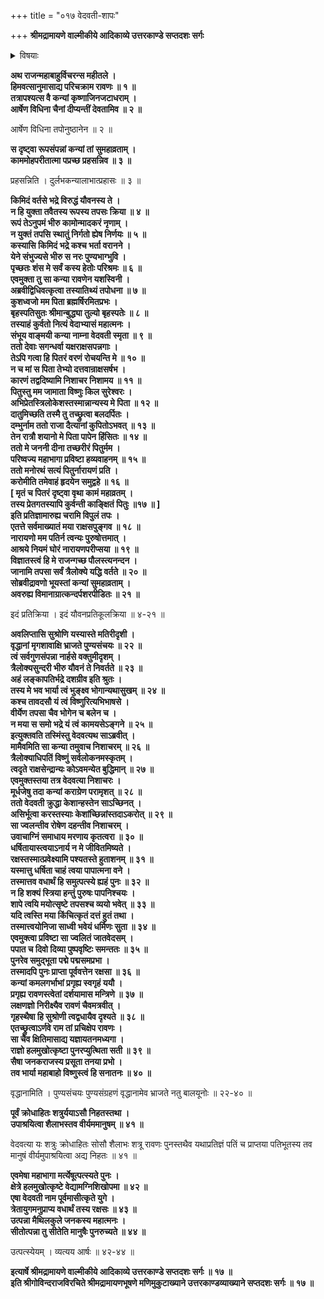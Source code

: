 +++
title = "०१७ वेदवती-शापः"

+++
**श्रीमद्रामायणे वाल्मीकीये आदिकाव्ये उत्तरकाण्डे सप्तदशः सर्गः**

<details><summary>विषयाः</summary>

कदाचन हिमवत्-सानौ तपस्यन्तीं वेदवतीं नाम  
कांचन काञ्चनप्रभां कन्याम् अवलोकितवता रावणेन  
तां प्रति तस्यास् तपः-प्रयोजनादिप्रश्नः ॥ १ ॥  
तथा स्वस्य श्रीनारायण-भार्या-भावस्य  
स्व-तपः-प्रयोजन-स्वाभिधानम् ॥ २ ॥  
रावणेन स्व-भार्यात्व-स्वीकरणं याचितया तया  
तद्-अनङ्गीकरणे  
रावणेन बलात् तत्-केश-पाश-परामर्शनम् ॥ ३ ॥  
तथा स्व-तपो-महिम्ना ऽसी-भूतेन-स्व-हस्तेन  
रावण-कर-परामृष्ट--स्व-केश-पाश-च्छेदन-पूर्वकं  
तं प्रति जन्मान्तरे स्वस्य तद्-वध-हेतू-भवन-प्रतिज्ञान-पूर्वकम् अग्नौ प्रवेशनम् ॥ ४ ॥  
अगस्त्येन रामं प्रति  
तस्या एव पुनः सीतात्वेन प्रादुर्भावाभिधानम् ॥ ५ ॥
</details>

**अथ राजन्महाबाहुर्विचरन्स महीतले ।  
हिमवत्सानुमासाद्य परिचक्राम रावणः ॥ १ ॥  
तत्रापश्यत्स वै कन्यां कृष्णाजिनजटाधराम् ।  
आर्षेण विधिना चैनां दीप्यन्तीं देवतामिव ॥ २ ॥**

आर्षेण विधिना तपोनुष्ठानेन ॥ २ ॥

**स दृष्ट्वा रूपसंपन्नां कन्यां तां सुमहाव्रताम् ।  
काममोहपरीतात्मा पप्रच्छ प्रहसन्निव ॥ ३ ॥**

प्रहसन्निति । दुर्लभकन्यालाभात्प्रहासः ॥ ३ ॥

**किमिदं वर्तसे भद्रे विरुद्धं यौवनस्य ते ।  
न हि युक्ता तवैतस्य रूपस्य तपसः क्रिया ॥ ४ ॥  
रूपं तेऽनुपमं भीरु कामोन्मादकरं नृणाम् ।  
न युक्तं तपसि स्थातुं निर्गतो ह्येष निर्णयः ॥ ५ ॥  
कस्यासि किमिदं भद्रे कश्च भर्ता वरानने ।  
येने संभुज्यसे भीरु स नरः पुण्यभाग्भुवि ।  
पृच्छतः शंस मे सर्वं कस्य हेतोः परिश्रमः ॥ ६ ॥  
एवमुक्ता तु सा कन्या रावणेन यशस्विनी ।  
अब्रवीद्विधिवत्कृत्वा तस्यातिथ्यं तपोधना ॥ ७ ॥  
कुशध्वजो मम पिता ब्रह्मर्षिरमितप्रभः ।  
बृहस्पतिसुतः श्रीमान्बुद्ध्या तुल्यो बृहस्पतेः ॥ ८ ॥  
तस्याहं कुर्वतो नित्यं वेदाभ्यासं महात्मनः ।  
संभूय वाङ्मयी कन्या नाम्ना वेदवती स्मृता ॥ ९ ॥  
ततो देवाः सगन्धर्वा यक्षराक्षसपन्नगाः ।  
तेऽपि गत्वा हि पितरं वरणं रोचयन्ति मे ॥ १० ॥  
न च मां स पिता तेभ्यो दत्तवान्राक्षसर्षभ ।  
कारणं तद्वदिष्यामि निशाचर निशामय ॥ ११ ॥  
पितुस्तु मम जामाता विष्णुः किल सुरेश्वरः ।  
अभिप्रेतस्त्रिलोकेशस्तस्मान्नान्यस्य मे पिता ॥ १२ ॥  
दातुमिच्छति तस्मै तु तच्छ्रुत्वा बलदर्पितः ।  
दम्भुर्नाम ततो राजा दैत्यानां कुपितोऽभवत् ॥ १३ ॥  
तेन रात्रौ शयानो मे पिता पापेन हिंसितः ॥ १४ ॥  
ततो मे जननी दीना तच्छरीरं पितुर्मम ।  
परिष्वज्य महाभागा प्रविष्टा हव्यवाहनम् ॥ १५ ॥  
ततो मनोरथं सत्यं पितुर्नारायणं प्रति ।  
करोमीति तमेवाहं हृदयेन समुद्वहे ॥ १६ ॥  
\[ मृतं च पितरं दृष्ट्वा वृथा कामं महाव्रतम् ।  
तस्य प्रेतगतस्यापि कुर्वन्ती काङ्क्षितं पितुः ॥१७ ॥ \]  
इति प्रतिज्ञामारुह्य चरामि विपुलं तपः ।  
एतत्ते सर्वमाख्यातं मया राक्षसपुङ्गव ॥ १८ ॥  
नारायणो मम पतिर्न त्वन्यः पुरुषोत्तमात् ।  
आश्रये नियमं घोरं नारायणपरीप्सया ॥ १९ ॥  
विज्ञातस्त्वं हि मे राजन्गच्छ पौलस्त्यनन्दन ।  
जानामि तपसा सर्वं त्रैलोक्ये यद्धि वर्तते ॥ २० ॥  
सोब्रवीद्रावणो भूयस्तां कन्यां सुमहाव्रताम् ।  
अवरुह्य विमानाग्रात्कन्दर्पशरपीडितः ॥ २१ ॥**

इदं प्रतिक्रिया । इदं यौवनप्रतिकूलक्रिया ॥ ४-२१ ॥

**अवलिप्तासि सुश्रोणि यस्यास्ते मतिरीदृशी ।  
वृद्धानां मृगशावाक्षि भ्राजते पुण्यसंचयः ॥ २२ ॥  
त्वं सर्वगुणसंपन्ना नार्हसे वक्तुमीदृशम् ।  
त्रैलोक्यसुन्दरी भीरु यौवनं ते निवर्तते ॥ २३ ॥  
अहं लङ्कापतिर्भद्रे दशग्रीव इति श्रुतः ।  
तस्य मे भव भार्या त्वं भुङ्क्ष्व भोगान्यथासुखम् ॥ २४ ॥  
कश्च तावदसौ यं त्वं विष्णुरित्यभिभाषसे ।  
वीर्येण तपसा चैव भोगेन च बलेन च ।  
न मया स समो भद्रे यं त्वं कामयसेऽङ्गने ॥ २५ ॥  
इत्युक्तवति तस्मिंस्तु वेदवत्यथ साऽब्रवीत् ।  
मामैवमिति सा कन्या तमुवाच निशाचरम् ॥ २६ ॥  
त्रैलोक्याधिपतिं विष्णुं सर्वलोकनमस्कृतम् ।  
त्वदृते राक्षसेन्द्रान्यः कोऽवमन्येत बुद्धिमान् ॥ २७ ॥  
एवमुक्तस्तया तत्र वेदवत्या निशाचरः ।  
मूर्धजेषु तदा कन्यां कराग्रेण परामृशत् ॥ २८ ॥  
ततो वेदवती क्रुद्धा केशान्हस्तेन साऽच्छिनत् ।  
असिर्भूत्वा करस्तस्याः केशांच्छिन्नांस्तदाऽकरोत् ॥ २९ ॥  
सा ज्वलन्तीव रोषेण दहन्तीव निशाचरम् ।  
उवाचाग्निं समाधाय मरणाय कृतत्वरा ॥ ३० ॥  
धर्षितायास्त्वयाऽनार्य न मे जीवितमिष्यते ।  
रक्षस्तस्मात्प्रवेक्ष्यामि पश्यतस्ते हुताशनम् ॥ ३१ ॥  
यस्मात्तु धर्षिता चाहं त्वया पापात्मना वने ।  
तस्मात्तव वधार्थं हि समुत्पत्स्ये ह्यहं पुनः ॥ ३२ ॥  
न हि शक्यं स्त्रिया हन्तुं पुरुषः पापनिश्चयः ।  
शापे त्वयि मयोत्सृष्टे तपसश्च व्ययो भवेत् ॥ ३३ ॥  
यदि त्वस्ति मया किंचित्कृतं दत्तं हुतं तथा ।  
तस्मात्त्वयोनिजा साध्वी भवेयं धर्मिणः सुता ॥ ३४ ॥  
एवमुक्त्वा प्रविष्टा सा ज्वलितं जातवेदसम् ।  
पपात च दिवो दिव्या पुष्पवृष्टिः समन्ततः ॥ ३५ ॥  
पुनरेव समुद्भूता पद्मे पद्मसमप्रभा ।  
तस्मादपि पुनः प्राप्ता पूर्ववत्तेन रक्षसा ॥ ३६ ॥  
कन्यां कमलगर्भाभां प्रगृह्य स्वगृहं ययौ ।  
प्रगृह्य रावणस्त्वेतां दर्शयामास मन्त्रिणे ॥ ३७ ॥  
लक्षणज्ञो निरीक्ष्यैव रावणं चैवमत्रवीत् ।  
गृहस्थैषा हि सुश्रोणी त्वद्वधायैव दृश्यते ॥ ३८ ॥  
एतच्छ्रुत्वाऽर्णवे राम तां प्रचिक्षेप रावणः ।  
सा चैव क्षितिमासाद्य यज्ञायतनमध्यगा ।  
राज्ञो हलमुखोत्कृष्टा पुनरप्युत्थिता सती ॥ ३९ ॥  
सैषा जनकराजस्य प्रसूता तनया प्रभो ।  
तव भार्या महाबाहो विष्णुस्त्वं हि सनातनः ॥ ४० ॥**

वृद्धानामिति । पुण्यसंचयः पुण्यसंग्रहणं वृद्धानामेव भ्राजते नतु बालयूनोः ॥ २२-४० ॥

**पूर्वं क्रोधाहितः शत्रुर्ययाऽसौ निहतस्तथा ।  
उपाश्रयित्वा शैलाभस्तव वीर्यममानुषम् ॥ ४१ ॥**

वेदवत्या यः शत्रुः क्रोधाहितः सोसौ शैलाभः शत्रू रावणः पुनस्तथैव यथाप्रतिज्ञं पतिं च प्राप्तया पतिभूतस्य तव मानुषं वीर्यमुपाश्रयित्वा अद्य निहतः ॥ ४१ ॥

**एवमेषा महाभागा मर्त्येषूत्पत्स्यते पुनः ।  
क्षेत्रे हलमुखोत्कृष्टे वेद्यामग्निशिखोपमा ॥ ४२ ॥  
एषा वेदवती नाम पूर्वमासीत्कृते युगे ।  
त्रेतायुगमनुप्राप्य वधार्थं तस्य रक्षसः ॥ ४३ ॥  
उत्पन्ना मैथिलकुले जनकस्य महात्मनः ।  
सीतोत्पन्ना तु सीतेति मानुषैः पुनरुच्यते ॥ ४४ ॥**

उत्पत्स्येयम् । व्यत्यय आर्षः ॥ ४२-४४ ॥

**इत्यार्षे श्रीमद्रामायणे वाल्मीकीये आदिकाव्ये उत्तरकाण्डे सप्तदशः सर्गः ॥ १७ ॥  
इति श्रीगोविन्दराजविरचिते श्रीमद्रामायणभूषणे मणिमुकुटाख्याने उत्तरकाण्डव्याख्याने सप्तदशः सर्गः ॥ १७ ॥**
